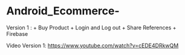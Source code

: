 # Android_Ecommerce-

Version 1 :
	+ Buy Product 
	+ Login and Log out
	+ Share References
	+ Firebase 
	
Video Version 1: https://www.youtube.com/watch?v=cEDE4DRkwQM
